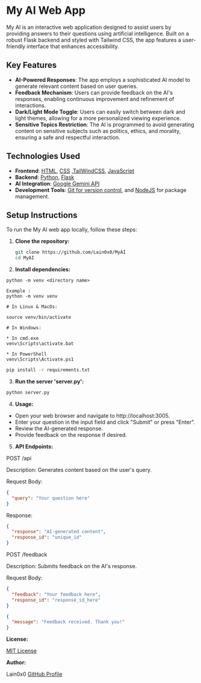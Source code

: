 # My AI Web App

My AI is an interactive web application designed to assist users by providing answers to their questions using artificial intelligence. Built on a robust Flask backend and styled with Tailwind CSS, the app features a user-friendly interface that enhances accessibility.

## Key Features

- **AI-Powered Responses**: The app employs a sophisticated AI model to generate relevant content based on user queries.
- **Feedback Mechanism**: Users can provide feedback on the AI's responses, enabling continuous improvement and refinement of interactions.
- **Dark/Light Mode Toggle**: Users can easily switch between dark and light themes, allowing for a more personalized viewing experience.
- **Sensitive Topics Restriction**: The AI is programmed to avoid generating content on sensitive subjects such as politics, ethics, and morality, ensuring a safe and respectful interaction.

## Technologies Used

- **Frontend**: [HTML]("https://developer.mozilla.org/en-US/docs/Web/HTML"), [CSS]("https://developer.mozilla.org/en-US/docs/Web/CSS") ,[TailWindCSS]("https://tailwindcss.com/docs/installation"), [JavaScript]("https://developer.mozilla.org/en-US/docs/Web/JavaScript")
- **Backend**: [Python]("https://www.python.org/"), [Flask]("https://flask.palletsprojects.com/en/stable/")
- **AI Integration**: [Google Gemini API]("https://ai.google.dev/gemini-api/docs")
- **Development Tools**: [Git for version control]("https://git-scm.com/doc"), and [NodeJS]("https://nodejs.org/docs/latest/api/") for package management.

## Setup Instructions

To run the My AI web app locally, follow these steps:

1. **Clone the repository:**

   ```bash
   git clone https://github.com/Lain0x0/MyAI
   cd MyAI

2. **Install dependencies:**

``` Setup Python env
python -m venv <directory name>

Example :
python -m venv venv

# In Linux & MacOs:

source venv/bin/activate

# In Windows:

* In cmd.exe
venv\Scripts\activate.bat

* In PowerShell
venv\Scripts\Activate.ps1
```

```bash
pip install -r requirements.txt
```

3. **Run the server 'server.py':**
```bash
python server.py
```

4. **Usage:**

- Open your web browser and navigate to http://localhost:3005.
- Enter your question in the input field and click "Submit" or press "Enter".
- Review the AI-generated response.
- Provide feedback on the response if desired.

5. **API Endpoints:**

POST /api

Description: Generates content based on the user's query.

Request Body:

```JSON
{
  "query": "Your question here"
}
```

Response:

```JSON
{
  "response": "AI-generated content",
  "response_id": "unique_id"
}
```

POST /feedback

Description: Submits feedback on the AI's response.

Request Body:

```JSON
{
  "feedback": "Your feedback here",
  "response_id": "response_id_here"
}
```

```JSON
{
  "message": "Feedback received. Thank you!"
}
```

**License:**

[MIT License](https://mit-license.org/)


**Author:**

Lain0x0 
[GitHub Profile](https://github.com/Lain0x0)
